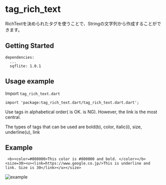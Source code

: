 # tag_rich_text

RichTextを決められたタグを使うことで、Stringの文字列から作成することができます。

## Getting Started

```
dependencies:
  ...
  sqflite: 1.0.1
```



## Usage example

Import `tag_rich_text.dart`

```
import 'package:tag_rich_text.dart/tag_rich_text.dart.dart';
```



Use tags in alphabetical order(<b><i></i></b> is OK. <i><b></b></i> is NG). However, the link is the most central.

The types of tags that can be used are bold(b), color, italic(i), size, underline(u), link

 ## Example

``` <b><color=#800000>This color is #800000 and bold. </color></b><size=30><u><link=https://www.google.co.jp/>This is underline and link. Size is 30</link></u></size>``` 



![example](https://user-images.githubusercontent.com/52235899/83761760-b2f45280-a6b1-11ea-99fc-e159417f949b.jpg)